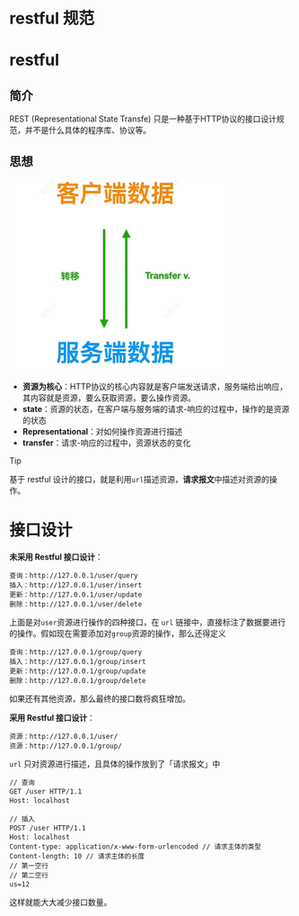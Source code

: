 # restful 规范

# restful

## 简介

REST (Representational State Transfe) 只是一种基于HTTP协议的接口设计规范，并不是什么具体的程序库、协议等。

## 思想

![alt|c,25](../../image/http/http.png)

- **资源为核心**：HTTP协议的核心内容就是客户端发送请求，服务端给出响应，其内容就是资源，要么获取资源，要么操作资源。
- **state**：资源的状态，在客户端与服务端的请求-响应的过程中，操作的是资源的状态
- **Representational**：对如何操作资源进行描述
- **transfer**：请求-响应的过程中，资源状态的变化

> [!tip]
> 基于 restful 设计的接口，就是利用`url`描述资源，**请求报文**中描述对资源的操作。

# 接口设计

**未采用 Restful 接口设计**：

```
查询：http://127.0.0.1/user/query
插入：http://127.0.0.1/user/insert
更新：http://127.0.0.1/user/update
删除：http://127.0.0.1/user/delete
```
上面是对`user`资源进行操作的四种接口，在 `url` 链接中，直接标注了数据要进行的操作。假如现在需要添加对`group`资源的操作，那么还得定义
```
查询：http://127.0.0.1/group/query
插入：http://127.0.0.1/group/insert
更新：http://127.0.0.1/group/update
删除：http://127.0.0.1/group/delete
```
如果还有其他资源，那么最终的接口数将疯狂增加。


**采用 Restful 接口设计**：

```
资源：http://127.0.0.1/user/
资源：http://127.0.0.1/group/
```

`url` 只对资源进行描述，且具体的操作放到了「请求报文」中

```
// 查询
GET /user HTTP/1.1
Host: localhost

// 插入
POST /user HTTP/1.1
Host: localhost
Content-type: application/x-www-form-urlencoded // 请求主体的类型
Content-length: 10 // 请求主体的长度
// 第一空行
// 第二空行
us=12
```
这样就能大大减少接口数量。